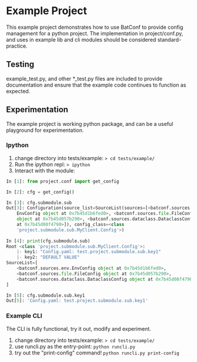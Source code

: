 # Example Project
This example project demonstrates how to use BatConf 
to provide config management for a python project.
The implementation in project/conf.py, and uses in example lib and cli modules
should be considered standard-practice.

## Testing
example_test.py, and other *_test.py files are included to provide documentation
and ensure that the example code continues to function as expected.

## Experimentation
The example project is working python package, 
and can be a useful playground for experimentation.

### Ipython
1. change directory into tests/example: `> cd tests/example/`
2. Run the ipython repl: `> ipython`
3. Interact with the module:
```python
In [1]: from project.conf import get_config

In [2]: cfg = get_config()

In [3]: cfg.submodule.sub
Out[3]: Configuration(source_list=SourceList(sources=[<batconf.sources.env.
    EnvConfig object at 0x7b45d1b6fed0>, <batconf.sources.file.FileConfig 
    object at 0x7b45d057b290>, <batconf.sources.dataclass.DataclassConfig object
    at 0x7b45d08f4790>]), config_class=<class
    'project.submodule.sub.MyClient.Config'>)
    
In [4]: print(cfg.submodule.sub)
Root <class 'project.submodule.sub.MyClient.Config'>:
    |- key1: "Config.yaml: test.project.submodule.sub.key1"
    |- key2: "DEFAULT VALUE"
SourceList=[
    <batconf.sources.env.EnvConfig object at 0x7b45d1b6fed0>,
    <batconf.sources.file.FileConfig object at 0x7b45d057b290>,
    <batconf.sources.dataclass.DataclassConfig object at 0x7b45d08f4790>,
]

In [5]: cfg.submodule.sub.key1
Out[5]: 'Config.yaml: test.project.submodule.sub.key1'
```

### Example CLI
The CLI is fully functional, try it out, modify and experiment.
1. change directory into tests/example: `> cd tests/example/`
2. use runcli.py as the entry-point: `python runcli.py`
3. try out the "print-config" command! `python runcli.py print-config`
